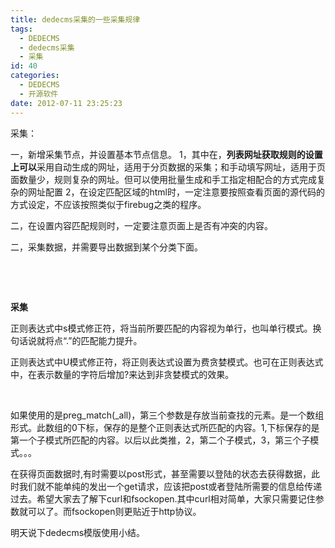 ```yaml
---
title: dedecms采集的一些采集规律
tags:
  - DEDECMS
  - dedecms采集
  - 采集
id: 40
categories:
  - DEDECMS
  - 开源软件
date: 2012-07-11 23:25:23
---
```


采集：

一，新增采集节点，并设置基本节点信息。
1，其中在，**列表网址获取规则的设置上可以**采用自动生成的网址，适用于分页数据的采集；和手动填写网址，适用于页面数量少，规则复杂的网址。但可以使用批量生成和手工指定相配合的方式完成复杂的网址配置
2，在设定匹配区域的html时，一定注意要按照查看页面的源代码的方式设定，不应该按照类似于firebug之类的程序。

二，在设置内容匹配规则时，一定要注意页面上是否有冲突的内容。

二，采集数据，并需要导出数据到某个分类下面。

&nbsp;

&nbsp;

**采集**

正则表达式中s模式修正符，将当前所要匹配的内容视为单行，也叫单行模式。换句话说就将点“.”的匹配能力提升。

正则表达式中U模式修正符，将正则表达式设置为费贪婪模式。也可在正则表达式中，在表示数量的字符后增加?来达到非贪婪模式的效果。

&nbsp;

如果使用的是preg_match(_all)，第三个参数是存放当前查找的元素。是一个数组形式。此数组的0下标，保存的是整个正则表达式所匹配的内容。1,下标保存的是第一个子模式所匹配的内容。以后以此类推，2，第二个子模式，3，第三个子模式。。。

在获得页面数据时,有时需要以post形式，甚至需要以登陆的状态去获得数据，此时我们就不能单纯的发出一个get请求，应该把post或者登陆所需要的信息给传递过去。希望大家去了解下curl和fsockopen.其中curl相对简单，大家只需要记住参数就可以了。而fsockopen则更贴近于http协议。

明天说下dedecms模版使用小结。